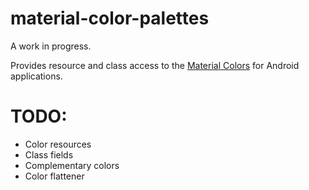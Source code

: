 material-color-palettes
=======================

A work in progress.

Provides resource and class access to the [Material Colors](https://www.google.com/design/spec/style/color.html#color-ui-color-palette) for Android applications.

# TODO:
- Color resources
- Class fields
- Complementary colors
- Color flattener
